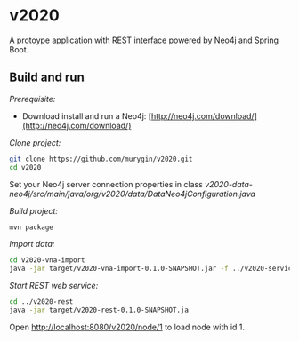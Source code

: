 v2020
=====

A protoype application with REST interface powered by Neo4j and Spring Boot.

Build and run
-------------

*Prerequisite:*
* Download install and run a Neo4j: [http://neo4j.com/download/](http://neo4j.com/download/)

*Clone project:*
```bash
git clone https://github.com/murygin/v2020.git
cd v2020
```
Set your Neo4j server connection properties in class _v2020-data-neo4j/src/main/java/org/v2020/data/DataNeo4jConfiguration.java_

*Build project:*
```bash
mvn package
```

*Import data:*
```bash
cd v2020-vna-import
java -jar target/v2020-vna-import-0.1.0-SNAPSHOT.jar -f ../v2020-service/src/test/resources/BusinessImpactInheritenceTest.vna
```

*Start REST web service:*
```bash
cd ../v2020-rest
java -jar target/v2020-rest-0.1.0-SNAPSHOT.ja
```

Open [http://localhost:8080/v2020/node/1](http://localhost:8080/v2020/node/0) to load node with id 1.
